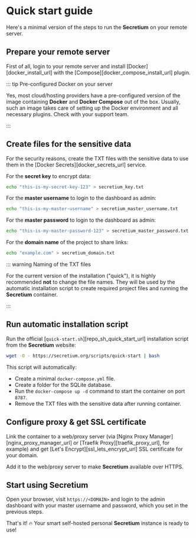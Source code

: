 # Quick start guide

Here's a minimal version of the steps to run the **Secretium** on your remote server.

<!--@include: ../parts/block_cant-find-answer.md-->

## Prepare your remote server

First of all, login to your remote server and install [Docker][docker_install_url] with the [Compose][docker_compose_install_url] plugin.

::: tip Pre-configured Docker on your server

Yes, most cloud/hosting providers have a pre-configured version of the image containing **Docker** and **Docker Compose** out of the box. Usually, such an image takes care of setting up the Docker environment and all necessary plugins. Check with your support team.

:::

## Create files for the sensitive data

For the security reasons, create the TXT files with the sensitive data to use them in the [Docker Secrets][docker_secrets_url] service.

For the **secret key** to encrypt data:

``` bash
echo "this-is-my-secret-key-123" > secretium_key.txt
```

For the **master username** to login to the dashboard as admin:

``` bash
echo "this-is-my-master-username" > secretium_master_username.txt
```

For the **master password** to login to the dashboard as admin:

``` bash
echo "this-is-my-master-password-123" > secretium_master_password.txt
```

For the **domain name** of the project to share links:

``` bash
echo "example.com" > secretium_domain.txt
```

::: warning Naming of the TXT files

For the current version of the installation ("quick"), it is highly recommended **not** to change the file names. They will be used by the automatic installation script to create required project files and running the **Secretium** container.

:::

## Run automatic installation script

Run the official [`quick-start.sh`][repo_sh_quick_start_url] installation script from the **Secretium** website:

``` bash
wget -O - https://secretium.org/scripts/quick-start | bash
```

This script will automatically:

- Create a minimal `docker-compose.yml` file.
- Create a folder for the SQLite database.
- Run the `docker-compose up -d` command to start the container on port `8787`.
- Remove the TXT files with the sensitive data after running container.

## Configure proxy & get SSL certificate

Link the container to a web/proxy server (via [Nginx Proxy Manager][nginx_proxy_manager_url] or [Traefik Proxy][traefik_proxy_url], for example) and get [Let's Encrypt][ssl_lets_encrypt_url] SSL certificate for your domain.

Add it to the web/proxy server to make **Secretium** available over HTTPS.

## Start using Secretium

Open your browser, visit `https://<DOMAIN>` and login to the admin dashboard with your master username and password, which you set in the previous steps.

That's it! :fire: Your smart self-hosted personal **Secretium** instance is ready to use!

<!--@include: ../parts/links.md-->